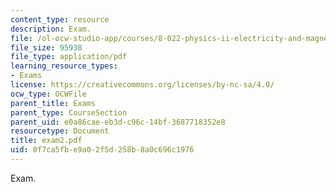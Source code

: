 ```yaml
---
content_type: resource
description: Exam.
file: /ol-ocw-studio-app/courses/8-022-physics-ii-electricity-and-magnetism-fall-2006/0f7ca5fbe9a02f5d258b8a0c696c1976_exam2.pdf
file_size: 95938
file_type: application/pdf
learning_resource_types:
- Exams
license: https://creativecommons.org/licenses/by-nc-sa/4.0/
ocw_type: OCWFile
parent_title: Exams
parent_type: CourseSection
parent_uid: e0a86cae-eb3d-c96c-14bf-3687718352e8
resourcetype: Document
title: exam2.pdf
uid: 0f7ca5fb-e9a0-2f5d-258b-8a0c696c1976
---
```

Exam.